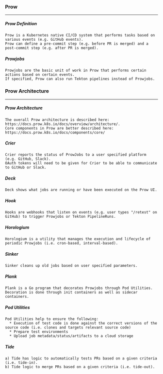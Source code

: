### Prow
---
##### Prow Definition
```
Prow is a Kubernetes native CI/CD system that performs tasks based on various events (e.g. GitHub events).
Prow can define a pre-commit step (e.g. before PR is merged) and a post-commit step (e.g. after PR is merged).
```

##### Prowjobs
```
Prowjobs are the basic unit of work in Prow that performs certain actions based on certain events.
If specified, Prow can also run Tekton pipelines instead of Prowjobs.
```

### Prow Architecture
---
##### Prow Architecture
```
The overall Prow architecture is described here: https://docs.prow.k8s.io/docs/overview/architecture/.
Core components in Prow are better described here: https://docs.prow.k8s.io/docs/components/core/
```

##### Crier
```
Crier reports the status of ProwJobs to a user specified platform (e.g. GitHub, Slack).
OAuth tokens will need to be given for Crier to be able to communicate to GitHub or Slack.
```

##### Deck
```
Deck shows what jobs are running or have been executed on the Prow UI.
```

##### Hook
```
Hooks are webhooks that listen on events (e.g. user types "/retest" on GitHub) to trigger Prowjobs or Tekton PipelineRuns.
```

##### Horologium
```
Horologium is a utility that manages the execution and lifecycle of periodic Prowjobs (i.e. cron-based, interval-based).
```

##### Sinker
```
Sinker cleans up old jobs based on user specified parameters.
```

##### Plank
```
Plank is a Go program that decorates Prowjobs through Pod Utilities.
Decoration is done through init containers as well as sidecar containers.
```

##### Pod Utilities
```
Pod Utilities help to ensure the following:
  * Execution of test code is done against the correct versions of the source code (i.e. clones and targets relevant source code)
  * Prepare test environments
  * Upload job metadata/status/artifacts to a cloud storage
```

##### Tide
```
a) Tide has logic to automatically tests PRs based on a given criteria (i.e. tide-in).
b) Tide logic to merge PRs based on a given criteria (i.e. tide-out). 
```
